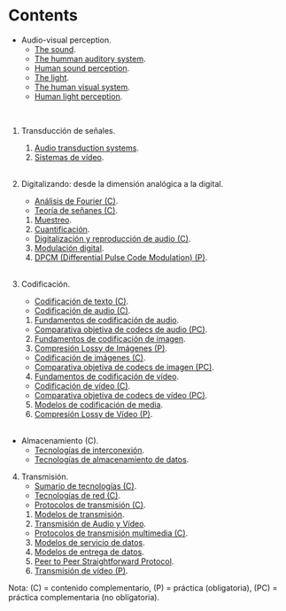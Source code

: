 # Contents

* Audio-visual perception.
    * [The sound](https://cdn.rawgit.com/vicente-gonzalez-ruiz/The_Sound/master/index.html).
    * [The humman auditory system](https://cdn.rawgit.com/vicente-gonzalez-ruiz/The_Human_Auditory_System/master/index.html).
    * [Human sound perception](https://cdn.rawgit.com/vicente-gonzalez-ruiz/Human_Sound_Perception/master/index.html).
    * [The light](https://cdn.rawgit.com/vicente-gonzalez-ruiz/the_light/master/index.html).
    * [The human visual system](https://cdn.rawgit.com/vicente-gonzalez-ruiz/the_human_visual_system/master/index.html).
    * [Human light perception](https://cdn.rawgit.com/vicente-gonzalez-ruiz/Human_Light_Perception/master/index.html).
</br>

1. Transducción de señales.
    1. [Audio transduction systems](https://cdn.rawgit.com/vicente-gonzalez-ruiz/audio_systems/master/index.html).
    2. [Sistemas de vídeo](../../Apuntes/Transduction/Video/index.html).
</br></br>

2. Digitalizando: desde la dimensión analógica a la digital.
    * [Análisis de Fourier (C)](../../Apuntes/Signals/Fourier_Analysis/index.html).
    * [Teoría de señanes (C)](../../Apuntes/Signals/Theory/index.html).
    1. [Muestreo](../../Apuntes/Signals/Sampling/index.html).
    2. [Cuantificación](../../Apuntes/Signals/Quantization/index.html).
    * [Digitalización y reproducción de audio (C)](../../Apuntes/Multimedia/Record_and_play/index.html).
    3. [Modulación digital](../../Apuntes/Signals/Digital_modulation/index.html).
    4. [DPCM (Differential Pulse Code Modulation) (P)](../../Apuntes/Coding/Audio/DPCM/index.html).
</br></br>

3. Codificación.
    * [Codificación de texto (C)](../../Apuntes/Coding/Text/index.html).
    * [Codificación de audio (C)](../../Apuntes/Coding/Audio/index.html).
    1. [Fundamentos de codificación de audio](../../Apuntes/Coding/Audio/00-Fundamentals/index.html).
    * [Comparativa objetiva de codecs de audio (PC)](../../Apuntes/Coding/Audio/Comparativa/index.html).
    2. [Fundamentos de codificación de imagen](../../Apuntes/Coding/Image/00-Fundamentals/index.html).
    3. [Compresión Lossy de Imágenes (P)](../../Apuntes/Coding/Image/Image-Compression-Lab/index.html).
    * [Codificación de imágenes (C)](../../Apuntes/Coding/Image/index.html).
    * [Comparativa objetiva de codecs de imagen (PC)](../../Apuntes/Coding/Image/Comparativa/index.html).
    4. [Fundamentos de codificación de vídeo](../../Apuntes/Coding/Video/00-Fundamentals/index.html).
    * [Codificación de vídeo (C)](../../Apuntes/Coding/Video/index.html).
    * [Comparativa objetiva de codecs de vídeo (PC)](../../Apuntes/Coding/Video/Practicas/Comparativa/index.html).
    5. [Modelos de codificación de media](../../Apuntes/Coding/Media_Encoding_Models/index.html).
    6. [Compresión Lossy de Vídeo (P)](../../Apuntes/Coding/Video/Video-Compression-Lab/index.html).
</br></br>

* Almacenamiento (C).
    * [Tecnologías de interconexión](../../Apuntes/Storage/Connection_Technologies/index.html).
    * [Tecnologías de almacenamiento de datos](../../Apuntes/Storage/Data_Storage_Devices/index.html). <!-- Disk I/O of video -->

4. Transmisión.
    * [Sumario de tecnologías (C)](../../Apuntes/Networking/Technologies/Summary/index.html).
    * [Tecnologías de red (C)](../../Apuntes/Networking/Technologies/index.html).
    * [Protocolos de transmisión (C)](../../Apuntes/Networking/Protocols/index.html). <!-- Latencies and bit-rates -->
    1. [Modelos de transmisión](../../Apuntes/Networking/Models/index.html).
    2. [Transmisión de Audio y Vídeo](../../Apuntes/Delivery/Basics/index.html).
    * [Protocolos de transmisión multimedia (C)](../../Apuntes/Networking/Protocols/Level-5/05-multimedia/index.html).
    3. [Modelos de servicio de datos](../../Apuntes/Delivery/Data_Service_Models/index.html). <!-- Icecast y P2PSP-IMS -->
    4. [Modelos de entrega de datos](../../Apuntes/Delivery/Media_Delivery_Models/index.html).
    5. [Peer to Peer Straightforward Protocol](http://slides.p2psp.org/Elche-2015).
    6. [Transmisión de vídeo (P)](../../Apuntes/Networking/Practicas/Video_transmission/index.html).
    <!--5. [Real-time streaming with Icecast (P)](../../Apuntes/Delivery/Practicas/Real-time_streaming_Icecast/index.html).-->

Nota: (C) = contenido complementario, (P) = práctica (obligatoria), (PC) = práctica complementaria (no obligatoria).

